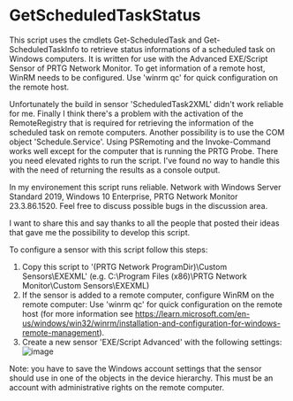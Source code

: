 # GetScheduledTaskStatus

This script uses the cmdlets Get-ScheduledTask and Get-ScheduledTaskInfo to retrieve status informations of a scheduled task on Windows computers. It is written for use with the Advanced EXE/Script Sensor of PRTG Network Monitor. To get information of a remote host, WinRM needs to be configured. Use 'winrm qc' for quick configuration on the remote host.

Unfortunately the build in sensor 'ScheduledTask2XML' didn't work reliable for me. Finally I think there's a problem with the activation of the RemoteRegistry that is required for retrieving the information of the scheduled task on remote computers. Another possibility is to use the COM object 'Schedule.Service'. Using PSRemoting and the Invoke-Command works well except for the computer that is running the PRTG Probe. There you need elevated rights to run the script. I've found no way to handle this with the need of returning the results as a console output.

In my environement this script runs reliable. Network with Windows Server Standard 2019, Windows 10 Enterprise, PRTG Network Monitor 23.3.86.1520. Feel free to discuss possible bugs in the discussion area.

I want to share this and say thanks to all the people that posted their ideas that gave me the possibility to develop this script.

To configure a sensor with this script follow this steps:
1. Copy this script to '(PRTG Network ProgramDir)\Custom Sensors\EXEXML' (e.g. C:\Program Files (x86)\PRTG Network Monitor\Custom Sensors\EXEXML)
2. If the sensor is added to a remote computer, configure WinRM on the remote computer: Use 'winrm qc' for quick configuration on the remote host (for more information see https://learn.microsoft.com/en-us/windows/win32/winrm/installation-and-configuration-for-windows-remote-management).
3. Create a new sensor 'EXE/Script Advanced' with the following settings:
![image](https://github.com/mke2023/GetScheduledTaskStatus/assets/144008663/e6485dda-aa3c-4fdd-95a2-a78dca680f8b)

Note: you have to save the Windows account settings that the sensor should use in one of the objects in the device hierarchy. This must be an account with administrative rights on the remote computer.
